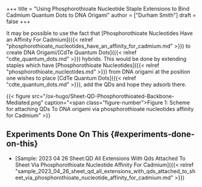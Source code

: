 +++
title = "Using Phosphorothioate Nucleotide Staple Extensions to Bind Cadmium Quantum Dots to DNA Origami"
author = ["Durham Smith"]
draft = false
+++

It may be possible to use the fact that [Phosphorothioate Nucleotides Have an Affinity For Cadmium]({{< relref "phosphorothioate_nucleotides_have_an_affinity_for_cadmium.md" >}}) to create DNA Origami/[CdTe Quantum Dots]({{< relref "cdte_quantum_dots.md" >}}) hybrids. This would be done by extending staples which have [Phosphorothioate Nucleotides]({{< relref "phosphorothioate_nucleotides.md" >}}) from DNA origami at the position one wishes to place [CdTe Quantum Dots]({{< relref "cdte_quantum_dots.md" >}}), add the QDs and hope they adsorb there.

<a id="figure--fig:sheet-qd-phosphorothioate-cd"></a>

{{< figure src="/ox-hugo/Sheet-QD-Phosphorothioated-Backbone-Mediated.png" caption="<span class=\"figure-number\">Figure 1: </span>Scheme for attaching QDs To DNA origami via phosphorothioate nucleotides affinity for Cadmium" >}}


## Experiments Done On This {#experiments-done-on-this}

-   [Sample: 2023 04 26 Sheet:QD All Extensions With Qds Attached To Sheet Via Phosphorothioate Nucleotide Affinity For Cadmium]({{< relref "sample_2023_04_26_sheet_qd_all_extensions_with_qds_attached_to_sheet_via_phosphorothioate_nucleotide_affinity_for_cadmium.md" >}})
